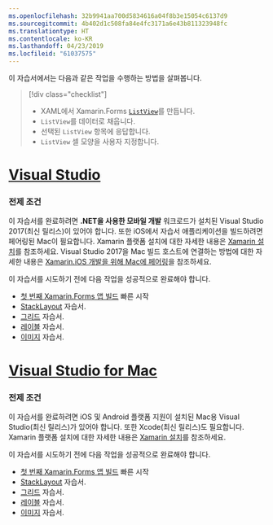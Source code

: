 ```yaml
---
ms.openlocfilehash: 32b9941aa700d5834616a04f8b3e15054c6137d9
ms.sourcegitcommit: 4b402d1c508fa84e4fc3171a6e43b811323948fc
ms.translationtype: HT
ms.contentlocale: ko-KR
ms.lasthandoff: 04/23/2019
ms.locfileid: "61037575"
---
```

이 자습서에서는 다음과 같은 작업을 수행하는 방법을 살펴봅니다.

> [!div class="checklist"]
> - XAML에서 Xamarin.Forms [`ListView`](xref:Xamarin.Forms.ListView)를 만듭니다.
> - `ListView`를 데이터로 채웁니다.
> - 선택된 `ListView` 항목에 응답합니다.
> - `ListView` 셀 모양을 사용자 지정합니다.

# <a name="visual-studiotabvswin"></a>[Visual Studio](#tab/vswin)

### <a name="prerequisites"></a>전제 조건

이 자습서를 완료하려면 **.NET을 사용한 모바일 개발** 워크로드가 설치된 Visual Studio 2017(최신 릴리스)이 있어야 합니다. 또한 iOS에서 자습서 애플리케이션을 빌드하려면 페어링된 Mac이 필요합니다. Xamarin 플랫폼 설치에 대한 자세한 내용은 [Xamarin 설치](~/get-started/installation/index.md)를 참조하세요. Visual Studio 2017을 Mac 빌드 호스트에 연결하는 방법에 대한 자세한 내용은 [Xamarin.iOS 개발을 위해 Mac에 페어링](~/ios/get-started/installation/windows/connecting-to-mac/index.md)을 참조하세요.

이 자습서를 시도하기 전에 다음 작업을 성공적으로 완료해야 합니다.

- [첫 번째 Xamarin.Forms 앱 빌드](~/get-started/first-app/index.md) 빠른 시작
- [StackLayout](~/get-started/tutorials/stacklayout/index.yml) 자습서.
- [그리드](~/get-started/tutorials/grid/index.yml) 자습서.
- [레이블](~/get-started/tutorials/label/index.yml) 자습서.
- [이미지](~/get-started/tutorials/image/index.yml) 자습서.

# <a name="visual-studio-for-mactabvsmac"></a>[Visual Studio for Mac](#tab/vsmac)

### <a name="prerequisites"></a>전제 조건

이 자습서를 완료하려면 iOS 및 Android 플랫폼 지원이 설치된 Mac용 Visual Studio(최신 릴리스)가 있어야 합니다. 또한 Xcode(최신 릴리스)도 필요합니다. Xamarin 플랫폼 설치에 대한 자세한 내용은 [Xamarin 설치](~/get-started/installation/index.md)를 참조하세요.

이 자습서를 시도하기 전에 다음 작업을 성공적으로 완료해야 합니다.

- [첫 번째 Xamarin.Forms 앱 빌드](~/get-started/first-app/index.md) 빠른 시작
- [StackLayout](~/get-started/tutorials/stacklayout/index.yml) 자습서.
- [그리드](~/get-started/tutorials/grid/index.yml) 자습서.
- [레이블](~/get-started/tutorials/label/index.yml) 자습서.
- [이미지](~/get-started/tutorials/image/index.yml) 자습서.
